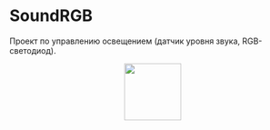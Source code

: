 # SoundRGB
Проект по управлению освещением (датчик уровня звука, RGB-светодиод).

<div id="header" align="center">
  <img src="https://www.google.com/url?sa=i&url=https%3A%2F%2Fgifer.com%2Fen%2Fgifs%2Frgb&psig=AOvVaw3gqxB7hrmtpj59-3BoWIEe&ust=1706298216228000&source=images&cd=vfe&opi=89978449&ved=0CBIQjRxqFwoTCOiKp6um-YMDFQAAAAAdAAAAABAg" width="100"/>
</div>

